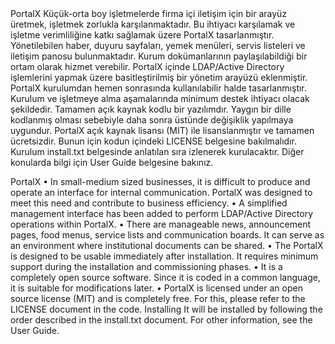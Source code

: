<TR> PortalX
Küçük-orta boy işletmelerde firma içi iletişim için bir arayüz üretmek, işletmek zorlukla karşılanmaktadır. Bu ihtiyacı karşılamak ve işletme verimliliğine katkı sağlamak üzere PortalX tasarlanmıştır.
Yönetilebilen haber, duyuru sayfaları, yemek menüleri, servis listeleri ve iletişim panosu bulunmaktadır.
Kurum dokümanlarının paylaşılabildiği bir ortam olarak hizmet verebilir.
PortalX içinde LDAP/Active Directory işlemlerini yapmak üzere basitleştirilmiş bir yönetim arayüzü eklenmiştir.
PortalX kurulumdan hemen sonrasında kullanılabilir halde tasarlanmıştır. Kurulum ve işletmeye alma aşamalarında minimum destek ihtiyacı olacak şekildedir.
Tamamen açık kaynak kodlu bir yazılımdır. Yaygın bir dille kodlanmış olması sebebiyle daha sonra üstünde değişiklik yapılmaya uygundur. 
PortalX açık kaynak lisansı (MIT) ile lisanslanmıştır ve tamamen ücretsizdir. Bunun için kodun içindeki LICENSE belgesine bakılmalıdır.
Kurulum
install.txt belgesinde anlatılan sıra izlenerek kurulacaktır. 
Diğer konularda  bilgi için User Guide belgesine bakınız.

<EN>PortalX
    • In small-medium sized businesses, it is difficult to produce and operate an interface for internal communication. PortalX was designed to meet this need and contribute to business efficiency.
    • A simplified management interface has been added to perform LDAP/Active Directory operations within PortalX.
    • There are manageable news, announcement pages, food menus, service lists and communication boards. It can serve as an environment where institutional documents can be shared.
    • The PortalX is designed to be usable immediately after installation. It requires minimum support during the installation and commissioning phases.
    • It is a completely open source software. Since it is coded in a common language, it is suitable for modifications later.
    • PortalX is licensed under an open source license (MIT) and is completely free. For this, please refer to the LICENSE document in the code.
Installing
It will be installed by following the order described in the install.txt document. 
For other information, see the User Guide.
